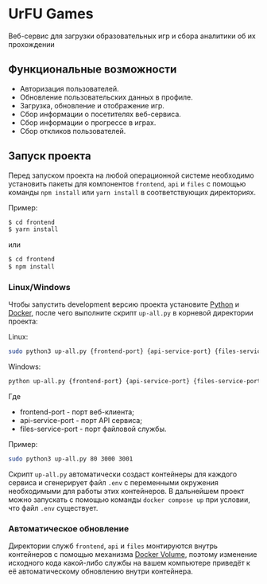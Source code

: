 # UrFU Games

Веб-сервис для загрузки образовательных игр и сбора аналитики об их прохождении

## Функциональные возможности

* Авторизация пользователей.
* Обновление пользовательских данных в профиле.
* Загрузка, обновление и отображение игр.
* Сбор информации о посетителях веб-сервиса.
* Сбор информации о прогрессе в играх.
* Сбор откликов пользователей.

## Запуск проекта

Перед запуском проекта на любой операционной системе необходимо установить пакеты для компонентов `frontend`, `api` и `files` с помощью команды `npm install` или `yarn install` в соответствующих директориях.

Пример:
```bash
$ cd frontend
$ yarn install
```

или

```bash
$ cd frontend
$ npm install
```

### Linux/Windows

Чтобы запустить development версию проекта установите [Python](https://www.python.org/) и [Docker](https://www.docker.com/), после чего выполните скрипт `up-all.py` в корневой директории проекта:

Linux:

```bash
sudo python3 up-all.py {frontend-port} {api-service-port} {files-service-port}
```

Windows:

```ps
python up-all.py {frontend-port} {api-service-port} {files-service-port}
```

Где
- frontend-port - порт веб-клиента;
- api-service-port - порт API сервиса;
- files-service-port - порт файловой службы.

Пример:

```bash
sudo python3 up-all.py 80 3000 3001
```

Скрипт `up-all.py` автоматически создаст контейнеры для каждого сервиса и сгенерирует файл `.env` с переменными окружения необходимыми для работы этих контейнеров. В дальнейшем проект можно запускать с помощью команды `docker compose up` при условии, что файл `.env` существует.

### Автоматическое обновление

Директории служб `frontend`, `api` и `files` монтируются внутрь контейнеров с помощью механизма [Docker Volume](https://docs.docker.com/storage/volumes/), поэтому изменение исходного кода какой-либо службы на вашем компьютере приведёт к её автоматическому обновлению внутри контейнера.
